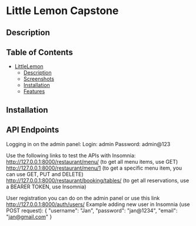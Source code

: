 # Little Lemon Capstone

## Description

## Table of Contents
* [LittleLemon](#LittleLemon)
  * [Description](#description)
  * [Screenshots](#screenshots)
  * [Installation](#installation)
  * [Features](#features)

## Installation

## API Endpoints
Logging in on the admin panel:
Login: admin
Password: admin@123

Use the following links to test the APIs with Insomnia:
http://127.0.0.1:8000/restaurant/menu/     (to get all menu items, use GET)
http://127.0.0.1:8000/restaurant/menu/1    (to get a specific menu item, you can use GET, PUT and DELETE)
http://127.0.0.1:8000/restaurant/booking/tables/ (to get all reservations, use a BEARER TOKEN, use Insomnia)

User registration you can do on the admin panel or use this link http://127.0.0.1:8000/auth/users/
Example adding new user in Insomnia (use POST request):
{
	"username": "Jan",
	"password": "jan@1234",
	"email": "jan@gmail.com"
	}

 

